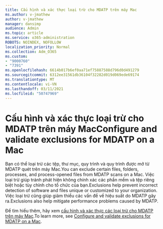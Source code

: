 ```yaml
---
title: Cấu hình và xác thực loại trừ cho MDATP trên máy Mac
ms.author: v-jmathew
author: v-jmathew
manager: dansimp
audience: Admin
ms.topic: article
ms.service: o365-administration
ROBOTS: NOINDEX, NOFOLLOW
localization_priority: Normal
ms.collection: Adm_O365
ms.custom:
- "9000760"
- "7391"
ms.openlocfilehash: 6614b017b6ef0aa71ef75887588d796d0d491279
ms.sourcegitcommit: 6312ee31561db36104f32282d019d069ede69174
ms.translationtype: MT
ms.contentlocale: vi-VN
ms.lasthandoff: 03/11/2021
ms.locfileid: "50747969"
---
```

# <a name="configure-and-validate-exclusions-for-mdatp-on-a-mac"></a><span data-ttu-id="29e7d-102">Cấu hình và xác thực loại trừ cho MDATP trên máy Mac</span><span class="sxs-lookup"><span data-stu-id="29e7d-102">Configure and validate exclusions for MDATP on a Mac</span></span>

<span data-ttu-id="29e7d-103">Bạn có thể loại trừ các tệp, thư mục, quy trình và quy trình được mở từ MDATP quét trên máy Mac.</span><span class="sxs-lookup"><span data-stu-id="29e7d-103">You can exclude certain files, folders, processes, and process-opened files from MDATP scans on a Mac.</span></span> <span data-ttu-id="29e7d-104">Việc loại trừ giúp tránh phát hiện không chính xác các phần mềm và tệp riêng biệt hoặc tùy chỉnh cho tổ chức của bạn.</span><span class="sxs-lookup"><span data-stu-id="29e7d-104">Exclusions help prevent incorrect detection of software and files unique or customized to your organization.</span></span> <span data-ttu-id="29e7d-105">Việc loại trừ cũng giúp giảm thiểu các vấn đề về hiệu suất do MDATP gây ra.</span><span class="sxs-lookup"><span data-stu-id="29e7d-105">Exclusions also help mitigate performance problems caused by MDATP.</span></span>

<span data-ttu-id="29e7d-106">Để tìm hiểu thêm, hãy xem [cấu hình và xác thực các loại trừ cho MDATP trên máy Mac](https://go.microsoft.com/fwlink/?linkid=2144616).</span><span class="sxs-lookup"><span data-stu-id="29e7d-106">To learn more, see [Configure and validate exclusions for MDATP on a Mac](https://go.microsoft.com/fwlink/?linkid=2144616).</span></span>
